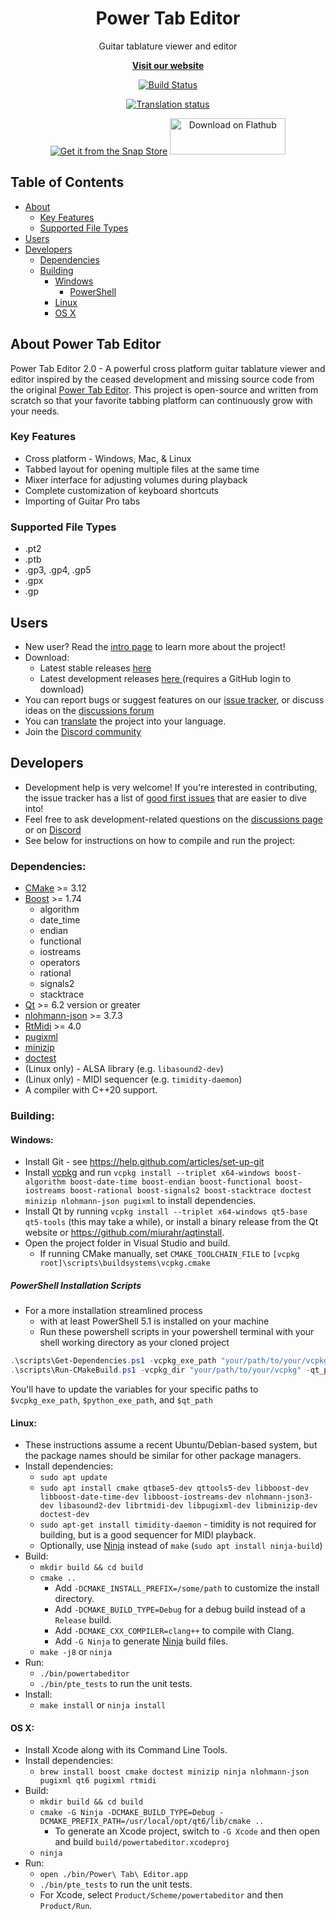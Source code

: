 <h1 align="center">
  <b>
    Power Tab Editor
  </b>
</h1>

<p align="center"> Guitar tablature viewer and editor </p>
<p align="center"><a href="https://powertab.github.io/"><b>Visit our website</b></a></p>

<div align="center">

  [![Build Status](https://github.com/powertab/powertabeditor/workflows/Build/badge.svg)](https://github.com/powertab/powertabeditor/actions)

  [![Translation status](https://hosted.weblate.org/widgets/powertabeditor/-/powertabeditor/287x66-white.png)](https://hosted.weblate.org/engage/powertabeditor/)

  [![Get it from the Snap Store](https://snapcraft.io/static/images/badges/en/snap-store-black.svg)](https://snapcraft.io/powertabeditor)
  <a href='https://flathub.org/apps/details/com.github.powertab.powertabeditor'><img width='185' height='58' alt='Download on Flathub' src='https://flathub.org/assets/badges/flathub-badge-en.png'/></a>
</div>


## Table of Contents

  - [About](#about-power-tab-editor)
    - [Key Features](#key-features)
    - [Supported File Types](#supported-file-types)
  - [Users](#users)
  - [Developers](#developers)
    - [Dependencies](#dependencies)
    - [Building](#building)
      - [Windows](#windows)
        - [PowerShell](#powershell-installation-scripts)
      - [Linux](#linux)
      - [OS X](#os-x)


## About Power Tab Editor
Power Tab Editor 2.0 - A powerful cross platform guitar tablature viewer and editor inspired by the ceased development and missing source code from the original [Power Tab Editor](http://www.power-tab.net/guitar.php). This project is open-source and written from scratch so that your favorite tabbing platform can continuously grow with your needs.

### Key Features
- Cross platform - Windows, Mac, & Linux
- Tabbed layout for opening multiple files at the same time
- Mixer interface for adjusting volumes during playback
- Complete customization of keyboard shortcuts
- Importing of Guitar Pro tabs

### Supported File Types
- .pt2
- .ptb
- .gp3, .gp4, .gp5
- .gpx
- .gp

## Users
* New user? Read the [intro page](https://github.com/powertab/powertabeditor/wiki/Power-Tab-Editor-2.0,-Here-at-last!) to learn more about the project!
* Download:
  - Latest stable releases [ here ](https://github.com/powertab/powertabeditor/releases)
  - Latest development releases [ here ](https://github.com/powertab/powertabeditor/actions) (requires a GitHub login to download)
* You can report bugs or suggest features on our [issue tracker](https://github.com/powertab/powertabeditor/issues), or discuss ideas on the [discussions forum](https://github.com/powertab/powertabeditor/discussions)
* You can [translate](https://hosted.weblate.org/engage/powertabeditor/) the project into your language.
* Join the [Discord community](https://discord.gg/mpXfquuzxe)

## Developers
* Development help is very welcome! If you're interested in contributing, the issue tracker has a list of [good first issues](https://github.com/powertab/powertabeditor/issues?q=is%3Aissue+is%3Aopen+label%3A%22good+first+issue%22) that are easier to dive into!
* Feel free to ask development-related questions on the [discussions page](https://github.com/powertab/powertabeditor/discussions) or on [Discord](https://discord.gg/mpXfquuzxe)
* See below for instructions on how to compile and run the project:

### Dependencies:
* [CMake](http://www.cmake.org/) >= 3.12
* [Boost](http://www.boost.org/) >= 1.74
  * algorithm
  * date_time
  * endian
  * functional
  * iostreams
  * operators
  * rational
  * signals2
  * stacktrace
* [Qt](http://qt-project.org/) >= 6.2 version or greater
* [nlohmann-json](https://github.com/nlohmann/json) >= 3.7.3
* [RtMidi](https://www.music.mcgill.ca/~gary/rtmidi/) >= 4.0
* [pugixml](https://pugixml.org/)
* [minizip](https://github.com/madler/zlib)
* [doctest](https://github.com/onqtam/doctest)
* (Linux only) - ALSA library (e.g. `libasound2-dev`)
* (Linux only) - MIDI sequencer (e.g. `timidity-daemon`)
* A compiler with C++20 support.

### Building:
#### Windows:
* Install Git - see https://help.github.com/articles/set-up-git
* Install [vcpkg](https://github.com/microsoft/vcpkg) and run `vcpkg install --triplet x64-windows boost-algorithm boost-date-time boost-endian boost-functional boost-iostreams boost-rational boost-signals2 boost-stacktrace doctest minizip nlohmann-json pugixml` to install dependencies.
* Install Qt by running `vcpkg install --triplet x64-windows qt5-base qt5-tools` (this may take a while), or install a binary release from the Qt website or https://github.com/miurahr/aqtinstall.
* Open the project folder in Visual Studio and build.
  * If running CMake manually, set `CMAKE_TOOLCHAIN_FILE` to `[vcpkg root]\scripts\buildsystems\vcpkg.cmake`

##### PowerShell Installation Scripts
* For a more installation streamlined process
  - with at least PowerShell 5.1 is installed on your machine
  - Run these powershell scripts in your powershell terminal with your shell working directory as your cloned project
```powershell
.\scripts\Get-Dependencies.ps1 -vcpkg_exe_path "your/path/to/your/vcpkg.exe" -python_exe_path "your/path/to/your/python.exe";
.\scripts\Run-CMakeBuild.ps1 -vcpkg_dir "your/path/to/your/vcpkg" -qt_path "your/path/to/qt";
```
You'll have to update the variables for your specific paths to `$vcpkg_exe_path`, `$python_exe_path`, and `$qt_path`


#### Linux:
* These instructions assume a recent Ubuntu/Debian-based system, but the package names should be similar for other package managers.
* Install dependencies:
  * `sudo apt update`
  * `sudo apt install cmake qtbase5-dev qttools5-dev libboost-dev libboost-date-time-dev libboost-iostreams-dev nlohmann-json3-dev libasound2-dev librtmidi-dev libpugixml-dev libminizip-dev doctest-dev`
  * `sudo apt-get install timidity-daemon` - timidity is not required for building, but is a good sequencer for MIDI playback.
  * Optionally, use [Ninja](http://martine.github.io/ninja/) instead of `make` (`sudo apt install ninja-build`)
* Build:
  * `mkdir build && cd build`
  * `cmake ..`
    * Add `-DCMAKE_INSTALL_PREFIX=/some/path` to customize the install directory.
    * Add `-DCMAKE_BUILD_TYPE=Debug` for a debug build instead of a `Release` build.
    * Add `-DCMAKE_CXX_COMPILER=clang++` to compile with Clang.
    * Add `-G Ninja` to generate [Ninja](http://martine.github.io/ninja/) build files.
  * `make -j8` or `ninja`
* Run:
  * `./bin/powertabeditor`
  * `./bin/pte_tests` to run the unit tests.
* Install:
  * `make install` or `ninja install`

#### OS X:
* Install Xcode along with its Command Line Tools.
* Install dependencies:
  * `brew install boost cmake doctest minizip ninja nlohmann-json pugixml qt6 pugixml rtmidi`
* Build:
  * `mkdir build && cd build`
  * `cmake -G Ninja -DCMAKE_BUILD_TYPE=Debug -DCMAKE_PREFIX_PATH=/usr/local/opt/qt6/lib/cmake ..`
    * To generate an Xcode project, switch to `-G Xcode` and then open and build `build/powertabeditor.xcodeproj`
  * `ninja`
* Run:
  * `open ./bin/Power\ Tab\ Editor.app`
  * `./bin/pte_tests` to run the unit tests.
  * For Xcode, select `Product/Scheme/powertabeditor` and then `Product/Run`.

